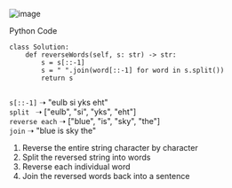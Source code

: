 ![image](https://github.com/user-attachments/assets/19de10c2-85f6-47b3-8ae4-00d111b5fe49)


Python Code 
```
class Solution:
    def reverseWords(self, s: str) -> str:
        s = s[::-1] 
        s = " ".join(word[::-1] for word in s.split()) 
        return s 
        
```

`s[::-1]`  ➝  "eulb si yks eht"         <br>
`split `    ➝  ["eulb", "si", "yks", "eht"]    <br>
`reverse each` ➝  ["blue", "is", "sky", "the"]      <br>
`join`      ➝  "blue is sky the"            <br>

1. Reverse the entire string character by character
2. Split the reversed string into words
3. Reverse each individual word
4. Join the reversed words back into a sentence
